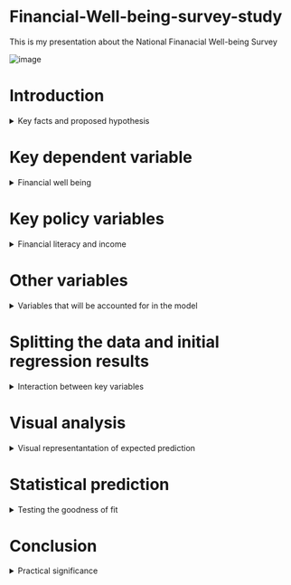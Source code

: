 # Financial-Well-being-survey-study
This is my presentation about the National Finanacial Well-being Survey

![image](https://user-images.githubusercontent.com/74316333/99918044-98bc3880-2d14-11eb-9390-48670dd9bb20.png)

# Introduction
<details>
  <summary>Key facts and proposed hypothesis</summary>
  
•The survey that I have analyzed for my project was developed in 2017 by the Consumer Financial Protection Bureau.<br/>

•The total number of respondents in the survey is 6,394, with the main study being fielded in late 2016.<br/>

•The main hypothesis that i will be testing in my research is that financial literacy is a better predictor of financial well being than income.<br/>
</details>


# Key dependent variable
<details>
  <summary>Financial well being</summary>
  
The key dependent variable that I will be observing is the Financial well being score.<br/>

Developed by the CFPB with the help of experts and consumers.<br/>


Represented as a number between 0-100, the scale does not have a clear cut-off point for good and bad scores, and extreme values are rare.<br/>

![image](https://user-images.githubusercontent.com/74316333/99919731-7976d880-2d1f-11eb-984f-42c4b9b8ab3b.png)<br/>


![image](https://user-images.githubusercontent.com/74316333/99919879-5e589880-2d20-11eb-8fd8-896877fba873.png)<br/>


</details>

# Key policy variables
<details>
  <summary>Financial literacy and income</summary>
 
# Financial literacy
For this research three key fiancial literacy variables were used that are encompassed in the CFPB.<br/>
  •Financial skill scale score<br/>
  
  Financial skill scale was developed by the CFPB.<br/>
  
  Mesures knowdledge about making financial using 10 questions in the survey.<br/>
  
  Has a scale of 0-100, with extreme scores being rare.<br/>
  
  ![image](https://user-images.githubusercontent.com/74316333/99920732-b6de6480-2d25-11eb-932e-d279f363a412.png)<br/>
  
  ![image](https://user-images.githubusercontent.com/74316333/99920769-03c23b00-2d26-11eb-828e-2bfb78d75cfb.png)<br/>
  
  •Lusardi & Mitchell financial knowledge skill scale score<br/>
  
  Measurement of financial literacy developed by Annamaria Lusardi and Olivia S. Mitchell.<br/>
  
  Has a scale between 0-3, and measures knowledge in regards to: Interest rates, Inflation and Risk diversification.<br/>

  ![image](https://user-images.githubusercontent.com/74316333/99920940-446e8400-2d27-11eb-8541-7f9b16678aa5.png)<br/>

  •Knoll & Houts financial knowledge scale score<br/>
  
  Developed by Melisaa A. Z. Knoll and Carrie R. Houts.<br/>
  
  The purpose of the scale is to measure financial knowdledge using psychometric techniques, that allow for “the comparison of financial knowledge across studies, populations, and programs.” <br/>
  
   The score is derived from 20 questions<br/>
  
  ![image](https://user-images.githubusercontent.com/74316333/99921376-49810280-2d2a-11eb-839a-c803eadbdd35.png)<br/>
  
# Income<br/>

For this research income will be measured by the Household income variable from the CBPF survey.<br/>

The values are presented in an integer form, with values ranging from 1 (less than 20,000$) to 9 (150,000$ and more).<br/>

![image](https://user-images.githubusercontent.com/74316333/99921585-96b1a400-2d2b-11eb-9165-52fba054b8d4.png)<br/>

</details>

# Other variables
<details>
  <summary>Variables that will be accounted for in the model</summary>
  
The key dependent variable that I will be observing is the Financial well being score
</details>

# Splitting the data and initial regression results
<details>
  <summary>Interaction between key variables</summary>
  
The key dependent variable that I will be observing is the Financial well being score
</details>

# Visual analysis
<details>
  <summary>Visual representantation of expected prediction</summary>
  
The key dependent variable that I will be observing is the Financial well being score
</details>

# Statistical prediction
<details>
  <summary>Testing the goodness of fit</summary>
  
The key dependent variable that I will be observing is the Financial well being score
</details>

# Conclusion
<details>
  <summary>Practical significance</summary>
  
The key dependent variable that I will be observing is the Financial well being score
</details>

